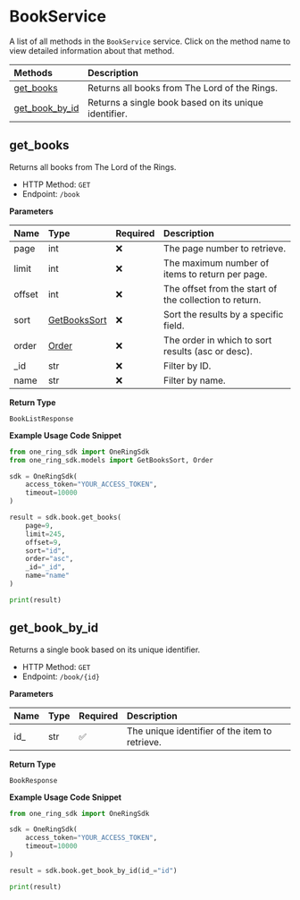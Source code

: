 # BookService

A list of all methods in the `BookService` service. Click on the method name to view detailed information about that method.

| Methods                           | Description                                           |
| :-------------------------------- | :---------------------------------------------------- |
| [get_books](#get_books)           | Returns all books from The Lord of the Rings.         |
| [get_book_by_id](#get_book_by_id) | Returns a single book based on its unique identifier. |

## get_books

Returns all books from The Lord of the Rings.

- HTTP Method: `GET`
- Endpoint: `/book`

**Parameters**

| Name   | Type                                      | Required | Description                                            |
| :----- | :---------------------------------------- | :------- | :----------------------------------------------------- |
| page   | int                                       | ❌       | The page number to retrieve.                           |
| limit  | int                                       | ❌       | The maximum number of items to return per page.        |
| offset | int                                       | ❌       | The offset from the start of the collection to return. |
| sort   | [GetBooksSort](../models/GetBooksSort.md) | ❌       | Sort the results by a specific field.                  |
| order  | [Order](../models/Order.md)               | ❌       | The order in which to sort results (asc or desc).      |
| \_id   | str                                       | ❌       | Filter by ID.                                          |
| name   | str                                       | ❌       | Filter by name.                                        |

**Return Type**

`BookListResponse`

**Example Usage Code Snippet**

```python
from one_ring_sdk import OneRingSdk
from one_ring_sdk.models import GetBooksSort, Order

sdk = OneRingSdk(
    access_token="YOUR_ACCESS_TOKEN",
    timeout=10000
)

result = sdk.book.get_books(
    page=9,
    limit=245,
    offset=9,
    sort="id",
    order="asc",
    _id="_id",
    name="name"
)

print(result)
```

## get_book_by_id

Returns a single book based on its unique identifier.

- HTTP Method: `GET`
- Endpoint: `/book/{id}`

**Parameters**

| Name | Type | Required | Description                                    |
| :--- | :--- | :------- | :--------------------------------------------- |
| id\_ | str  | ✅       | The unique identifier of the item to retrieve. |

**Return Type**

`BookResponse`

**Example Usage Code Snippet**

```python
from one_ring_sdk import OneRingSdk

sdk = OneRingSdk(
    access_token="YOUR_ACCESS_TOKEN",
    timeout=10000
)

result = sdk.book.get_book_by_id(id_="id")

print(result)
```

<!-- This file was generated by liblab | https://liblab.com/ -->
